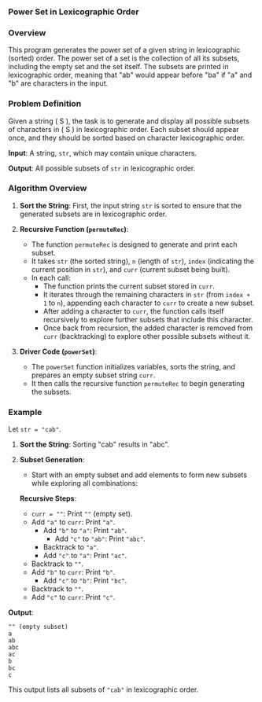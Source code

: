 ### Power Set in Lexicographic Order

### Overview

This program generates the power set of a given string in lexicographic (sorted) order. The power set of a set is the collection of all its subsets, including the empty set and the set itself. The subsets are printed in lexicographic order, meaning that "ab" would appear before "ba" if "a" and "b" are characters in the input.

### Problem Definition

Given a string \( S \), the task is to generate and display all possible subsets of characters in \( S \) in lexicographic order. Each subset should appear once, and they should be sorted based on character lexicographic order.

**Input**: A string, `str`, which may contain unique characters.

**Output**: All possible subsets of `str` in lexicographic order.

### Algorithm Overview

1. **Sort the String**: First, the input string `str` is sorted to ensure that the generated subsets are in lexicographic order.
  
2. **Recursive Function (`permuteRec`)**:
   - The function `permuteRec` is designed to generate and print each subset.
   - It takes `str` (the sorted string), `n` (length of `str`), `index` (indicating the current position in `str`), and `curr` (current subset being built).
   - In each call:
     - The function prints the current subset stored in `curr`.
     - It iterates through the remaining characters in `str` (from `index + 1` to `n`), appending each character to `curr` to create a new subset.
     - After adding a character to `curr`, the function calls itself recursively to explore further subsets that include this character.
     - Once back from recursion, the added character is removed from `curr` (backtracking) to explore other possible subsets without it.
   
3. **Driver Code (`powerSet`)**:
   - The `powerSet` function initializes variables, sorts the string, and prepares an empty subset string `curr`.
   - It then calls the recursive function `permuteRec` to begin generating the subsets.

### Example

Let `str = "cab"`.

1. **Sort the String**: Sorting "cab" results in "abc".
   
2. **Subset Generation**:
   - Start with an empty subset and add elements to form new subsets while exploring all combinations:
   
   **Recursive Steps**:
   - `curr = ""`: Print `""` (empty set).
   - Add `"a"` to `curr`: Print `"a"`.
     - Add `"b"` to `"a"`: Print `"ab"`.
       - Add `"c"` to `"ab"`: Print `"abc"`.
     - Backtrack to `"a"`.
     - Add `"c"` to `"a"`: Print `"ac"`.
   - Backtrack to `""`.
   - Add `"b"` to `curr`: Print `"b"`.
     - Add `"c"` to `"b"`: Print `"bc"`.
   - Backtrack to `""`.
   - Add `"c"` to `curr`: Print `"c"`.

**Output**:
```
"" (empty subset)
a
ab
abc
ac
b
bc
c
```

This output lists all subsets of `"cab"` in lexicographic order.